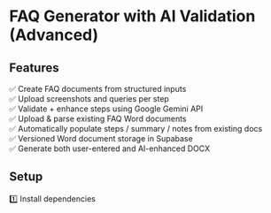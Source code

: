 # FAQ Generator with AI Validation (Advanced)

## Features
✅ Create FAQ documents from structured inputs  
✅ Upload screenshots and queries per step  
✅ Validate + enhance steps using Google Gemini API  
✅ Upload & parse existing FAQ Word documents  
✅ Automatically populate steps / summary / notes from existing docs  
✅ Versioned Word document storage in Supabase  
✅ Generate both user-entered and AI-enhanced DOCX  

## Setup
1️⃣ Install dependencies  
